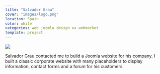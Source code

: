 ```yaml
---
title: "Salvador Grau"
cover: "images/logo.png"
location: Spain
color: white
categories: web joomla design ux webmarket
template: project
---
```


![](/work/salvador-grau/images/1.jpg)

Salvador Grau contacted me to build a Joomla website for his company. I built a classic corporate website with many placeholders to display information, contact forms and a forum for his customers.
